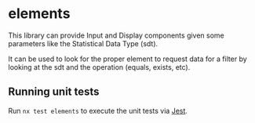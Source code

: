 # elements

This library can provide Input and Display components given some parameters like the Statistical Data Type (sdt).

It can be used to look for the proper element to request data for a filter by looking at the sdt and the operation (equals, exists, etc).

## Running unit tests

Run `nx test elements` to execute the unit tests via [Jest](https://jestjs.io).
